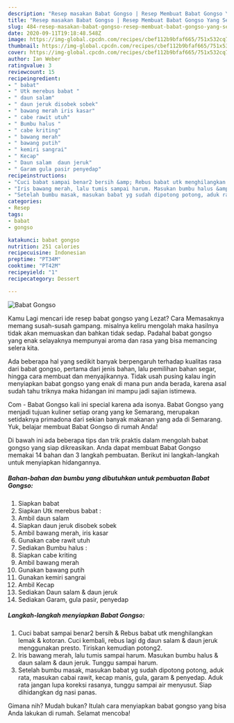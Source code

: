 ```yaml
---
description: "Resep masakan Babat Gongso | Resep Membuat Babat Gongso Yang Sempurna"
title: "Resep masakan Babat Gongso | Resep Membuat Babat Gongso Yang Sempurna"
slug: 484-resep-masakan-babat-gongso-resep-membuat-babat-gongso-yang-sempurna
date: 2020-09-11T19:18:48.548Z
image: https://img-global.cpcdn.com/recipes/cbef112b9bfaf665/751x532cq70/babat-gongso-foto-resep-utama.jpg
thumbnail: https://img-global.cpcdn.com/recipes/cbef112b9bfaf665/751x532cq70/babat-gongso-foto-resep-utama.jpg
cover: https://img-global.cpcdn.com/recipes/cbef112b9bfaf665/751x532cq70/babat-gongso-foto-resep-utama.jpg
author: Ian Weber
ratingvalue: 3
reviewcount: 15
recipeingredient:
- " babat"
- " Utk merebus babat "
- " daun salam"
- " daun jeruk disobek sobek"
- " bawang merah iris kasar"
- " cabe rawit utuh"
- " Bumbu halus "
- " cabe kriting"
- " bawang merah"
- " bawang putih"
- " kemiri sangrai"
- " Kecap"
- " Daun salam  daun jeruk"
- " Garam gula pasir penyedap"
recipeinstructions:
- "Cuci babat sampai benar2 bersih &amp; Rebus babat utk menghilangkan lemak &amp; kotoran. Cuci kembali, rebus lagi dg daun salam &amp; daun jeruk menggunakan presto. Tiriskan kemudian potong2."
- "Iris bawang merah, lalu tumis sampai harum. Masukan bumbu halus &amp; daun salam &amp; daun jeruk. Tunggu sampai harum."
- "Setelah bumbu masak, masukan babat yg sudah dipotong potong, aduk rata, masukan cabai rawit, kecap manis, gula, garam &amp; penyedap. Aduk rata jangan lupa koreksi rasanya, tunggu sampai air menyusut. Siap dihidangkan dg nasi panas."
categories:
- Resep
tags:
- babat
- gongso

katakunci: babat gongso 
nutrition: 251 calories
recipecuisine: Indonesian
preptime: "PT34M"
cooktime: "PT42M"
recipeyield: "1"
recipecategory: Dessert

---
```



![Babat Gongso](https://img-global.cpcdn.com/recipes/cbef112b9bfaf665/751x532cq70/babat-gongso-foto-resep-utama.jpg)

Kamu Lagi mencari ide resep babat gongso yang Lezat? Cara Memasaknya memang susah-susah gampang. misalnya keliru mengolah maka hasilnya tidak akan memuaskan dan bahkan tidak sedap. Padahal babat gongso yang enak selayaknya mempunyai aroma dan rasa yang bisa memancing selera kita.

Ada beberapa hal yang sedikit banyak berpengaruh terhadap kualitas rasa dari babat gongso, pertama dari jenis bahan, lalu pemilihan bahan segar, hingga cara membuat dan menyajikannya. Tidak usah pusing kalau ingin menyiapkan babat gongso yang enak di mana pun anda berada, karena asal sudah tahu triknya maka hidangan ini mampu jadi sajian istimewa.

Com - Babat Gongso kali ini special karena ada isonya. Babat Gongso yang menjadi tujuan kuliner setiap orang yang ke Semarang, merupakan setidaknya primadona dari sekian banyak makanan yang ada di Semarang. Yuk, belajar membuat Babat Gongso di rumah Anda!


Di bawah ini ada beberapa tips dan trik praktis dalam mengolah babat gongso yang siap dikreasikan. Anda dapat membuat Babat Gongso memakai 14 bahan dan 3 langkah pembuatan. Berikut ini langkah-langkah untuk menyiapkan hidangannya.

<!--inarticleads1-->

##### Bahan-bahan dan bumbu yang dibutuhkan untuk pembuatan Babat Gongso:

1. Siapkan  babat
1. Siapkan  Utk merebus babat :
1. Ambil  daun salam
1. Siapkan  daun jeruk disobek sobek
1. Ambil  bawang merah, iris kasar
1. Gunakan  cabe rawit utuh
1. Sediakan  Bumbu halus :
1. Siapkan  cabe kriting
1. Ambil  bawang merah
1. Gunakan  bawang putih
1. Gunakan  kemiri sangrai
1. Ambil  Kecap
1. Sediakan  Daun salam &amp; daun jeruk
1. Sediakan  Garam, gula pasir, penyedap




<!--inarticleads2-->

##### Langkah-langkah menyiapkan Babat Gongso:

1. Cuci babat sampai benar2 bersih &amp; Rebus babat utk menghilangkan lemak &amp; kotoran. Cuci kembali, rebus lagi dg daun salam &amp; daun jeruk menggunakan presto. Tiriskan kemudian potong2.
1. Iris bawang merah, lalu tumis sampai harum. Masukan bumbu halus &amp; daun salam &amp; daun jeruk. Tunggu sampai harum.
1. Setelah bumbu masak, masukan babat yg sudah dipotong potong, aduk rata, masukan cabai rawit, kecap manis, gula, garam &amp; penyedap. Aduk rata jangan lupa koreksi rasanya, tunggu sampai air menyusut. Siap dihidangkan dg nasi panas.




Gimana nih? Mudah bukan? Itulah cara menyiapkan babat gongso yang bisa Anda lakukan di rumah. Selamat mencoba!
